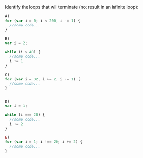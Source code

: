 Identify the loops that will terminate (not result in an infinite loop):

```js
A)
for (var i = 0; i < 200; i -= 1) {
  //some code...
}

B)
var i = 2;

while (i > 40) {
  //some code...
  i += 1
}

C)
for (var i = 32; i >= 2; i -= 1) {
  //some code...
}


D)
var i = 1;

while (i === 20) {
  //some code...
  i += 2
}

E)
for (var i = 1; i !== 20; i += 2) {
  //some code...
}
```
